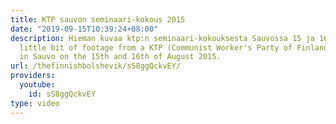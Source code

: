 ```yaml
---
title: KTP sauvon seminaari-kokous 2015
date: "2019-09-15T10:39:24+08:00"
description: Hieman kuvaa ktp:n seminaari-kokouksesta Sauvossa 15 ja 16.8.2015. A
  little bit of footage from a KTP (Communist Worker's Party of Finland) event held
  in Sauvo on the 15th and 16th of August 2015.
url: /thefinnishbolshevik/sS8ggQckvEY/
providers:
  youtube:
    id: sS8ggQckvEY
type: video
---
```

